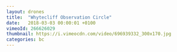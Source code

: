```yaml
---
layout: drones
title:  "Whytecliff Observation Circle"
date:   2018-03-03 00:00:01 +0100
vimeoId: 266626029
thumbnail: https://i.vimeocdn.com/video/696939332_300x170.jpg
categories: bc
---
```

